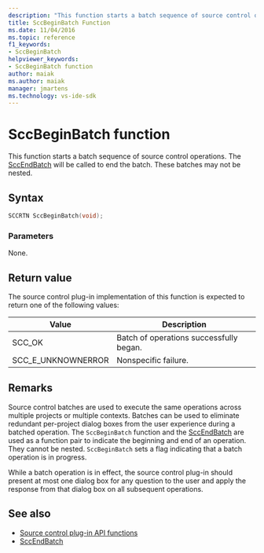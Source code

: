 ```yaml
---
description: "This function starts a batch sequence of source control operations."
title: SccBeginBatch Function
ms.date: 11/04/2016
ms.topic: reference
f1_keywords:
- SccBeginBatch
helpviewer_keywords:
- SccBeginBatch function
author: maiak
ms.author: maiak
manager: jmartens
ms.technology: vs-ide-sdk
---
```

# SccBeginBatch function

This function starts a batch sequence of source control operations. The [SccEndBatch](../extensibility/sccendbatch-function.md) will be called to end the batch. These batches may not be nested.

## Syntax

```cpp
SCCRTN SccBeginBatch(void);
```

### Parameters
 None.

## Return value
 The source control plug-in implementation of this function is expected to return one of the following values:

|Value|Description|
|-----------|-----------------|
|SCC_OK|Batch of operations successfully began.|
|SCC_E_UNKNOWNERROR|Nonspecific failure.|

## Remarks
 Source control batches are used to execute the same operations across multiple projects or multiple contexts. Batches can be used to eliminate redundant per-project dialog boxes from the user experience during a batched operation. The `SccBeginBatch` function and the [SccEndBatch](../extensibility/sccendbatch-function.md) are used as a function pair to indicate the beginning and end of an operation. They cannot be nested. `SccBeginBatch` sets a flag indicating that a batch operation is in progress.

 While a batch operation is in effect, the source control plug-in should present at most one dialog box for any question to the user and apply the response from that dialog box on all subsequent operations.

## See also
- [Source control plug-in API functions](../extensibility/source-control-plug-in-api-functions.md)
- [SccEndBatch](../extensibility/sccendbatch-function.md)
